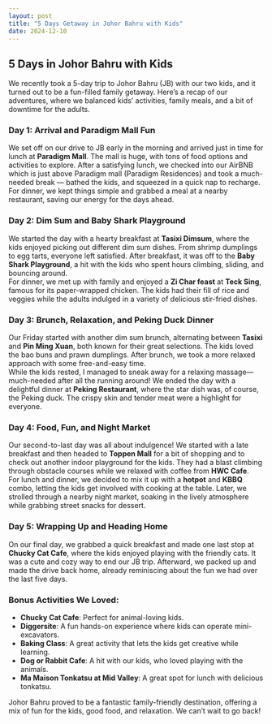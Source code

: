 ```yaml
---
layout: post
title: "5 Days Getaway in Johor Bahru with Kids"
date: 2024-12-10
---
```


## 5 Days in Johor Bahru with Kids

We recently took a 5-day trip to Johor Bahru (JB) with our two kids, and it turned out to be a fun-filled family getaway. Here’s a recap of our adventures, where we balanced kids’ activities, family meals, and a bit of downtime for the adults.

### Day 1: Arrival and Paradigm Mall Fun
We set off on our drive to JB early in the morning and arrived just in time for lunch at **Paradigm Mall**. The mall is huge, with tons of food options and activities to explore. After a satisfying lunch, we checked into our AirBNB which is just above Paradigm mall (Paradigm Residences) and took a much-needed break — bathed the kids, and squeezed in a quick nap to recharge.  
For dinner, we kept things simple and grabbed a meal at a nearby restaurant, saving our energy for the days ahead.

### Day 2: Dim Sum and Baby Shark Playground
We started the day with a hearty breakfast at **Tasixi Dimsum**, where the kids enjoyed picking out different dim sum dishes. From shrimp dumplings to egg tarts, everyone left satisfied. After breakfast, it was off to the **Baby Shark Playground**, a hit with the kids who spent hours climbing, sliding, and bouncing around.  
For dinner, we met up with family and enjoyed a **Zi Char feast** at **Teck Sing**, famous for its paper-wrapped chicken. The kids had their fill of rice and veggies while the adults indulged in a variety of delicious stir-fried dishes.

### Day 3: Brunch, Relaxation, and Peking Duck Dinner
Our Friday started with another dim sum brunch, alternating between **Tasixi** and **Pin Ming Xuan**, both known for their great selections. The kids loved the bao buns and prawn dumplings. After brunch, we took a more relaxed approach with some free-and-easy time.  
While the kids rested, I managed to sneak away for a relaxing massage—much-needed after all the running around! We ended the day with a delightful dinner at **Peking Restaurant**, where the star dish was, of course, the Peking duck. The crispy skin and tender meat were a highlight for everyone.

### Day 4: Food, Fun, and Night Market
Our second-to-last day was all about indulgence! We started with a late breakfast and then headed to **Toppen Mall** for a bit of shopping and to check out another indoor playground for the kids. They had a blast climbing through obstacle courses while we relaxed with coffee from **HWC Cafe**.  
For lunch and dinner, we decided to mix it up with a **hotpot** and **KBBQ** combo, letting the kids get involved with cooking at the table. Later, we strolled through a nearby night market, soaking in the lively atmosphere while grabbing street snacks for dessert.

### Day 5: Wrapping Up and Heading Home
On our final day, we grabbed a quick breakfast and made one last stop at **Chucky Cat Cafe**, where the kids enjoyed playing with the friendly cats. It was a cute and cozy way to end our JB trip. Afterward, we packed up and made the drive back home, already reminiscing about the fun we had over the last five days.

### Bonus Activities We Loved:
- **Chucky Cat Cafe**: Perfect for animal-loving kids.
- **Diggersite**: A fun hands-on experience where kids can operate mini-excavators.
- **Baking Class**: A great activity that lets the kids get creative while learning.
- **Dog or Rabbit Cafe**: A hit with our kids, who loved playing with the animals.
- **Ma Maison Tonkatsu at Mid Valley**: A great spot for lunch with delicious tonkatsu.

Johor Bahru proved to be a fantastic family-friendly destination, offering a mix of fun for the kids, good food, and relaxation. We can’t wait to go back!
